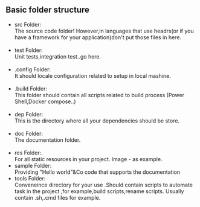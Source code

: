 ## Basic folder structure

* src Folder:<br>The source code folder! However,in languages that use headrs(or if you have a framework for your application)don't put those files in here.<br><br>
* test Folder:<br>Unit tests,integration test..go here.<br><br>
* .config Folder:<br>It should locale configuration related to setup in local mashine.<br><br>
* .build Folder:<br>This folder should contain all scripts related to build process (Power Shell,Docker compose..)<br><br>
* dep Folder:<br>This is the directory where all your dependencies should be store.<br><br>
* doc Folder:<br>The documentation folder.<br><br>
* res Folder:.<br>For all static resources in your project. Image - as example.<br>
* sample Folder:<br>Providing "Hello world"&Co code that supports the documentation
* tools Folder:<br>Conveneince directory for your use .Should contain scripts to automate task in the project ,for example,build scripts,rename scripts. Usually contain .sh,.cmd files for example.<br>
